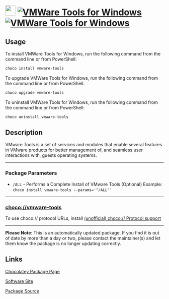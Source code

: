 ﻿# <img src="https://rawcdn.githack.com/virtualex-itv/chocolatey-packages/b808ffff6081fdb83c420251edc74bc29683dccd/icons/vmware-tools.png" width="32" height="32"/> [![VMWare Tools for Windows](https://img.shields.io/chocolatey/v/vmware-tools.svg?label=VMWare+Tools+for+Windows)](https://chocolatey.org/packages/vmware-tools) [![VMWare Tools for Windows](https://img.shields.io/chocolatey/dt/vmware-tools.svg)](https://chocolatey.org/packages/vmware-tools)

## Usage

To install VMWare Tools for Windows, run the following command from the command line or from PowerShell:

```powershell
choco install vmware-tools
```

To upgrade VMWare Tools for Windows, run the following command from the command line or from PowerShell:

```powershell
choco upgrade vmware-tools
```

To uninstall VMWare Tools for Windows, run the following command from the command line or from PowerShell:

```powershell
choco uninstall vmware-tools
```

## Description

VMware Tools is a set of services and modules that enable several features in VMware products for better management of, and seamless user interactions with, guests operating systems.

---

### Package Parameters

* `/ALL` - Performs a Complete Install of VMware Tools (Optional)
Example: `choco install vmware-tools --params='"/ALL"'`

---

### [choco://vmware-tools](choco://vmware-tools)

To use choco:// protocol URLs, install [(unofficial) choco:// Protocol support](https://chocolatey.org/packages/choco-protocol-support)

---

**Please Note**: This is an automatically updated package. If you find it is
out of date by more than a day or two, please contact the maintainer(s) and
let them know the package is no longer updating correctly.

## Links

[Chocolatey Package Page](https://chocolatey.org/packages/vmware-tools)

[Software Site](https://kb.vmware.com/kb/340)

[Package Source](https://github.com/virtualex-itv/chocolatey-packages/tree/master/automatic/vmware-tools)
